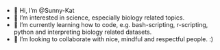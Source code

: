 - 👋 Hi, I’m @Sunny-Kat
- 👀 I’m interested in science, especially biology related topics.
- 🌱 I’m currently learning how to code, e.g. bash-scripting, r-scripting, python and interpreting biology related datasets.
- 💞️ I’m looking to collaborate with nice, mindful and respectful people. :)

<!---
Sunny-Kat/Sunny-Kat is a ✨ special ✨ repository because its `README.md` (this file) appears on your GitHub profile.
You can click the Preview link to take a look at your changes.
--->
